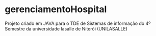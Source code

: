 # gerenciamentoHospital
 Projeto criado em JAVA para o TDE de Sistemas de informação do 4º Semestre da universidade lasalle de Niterói (UNILASALLE)
